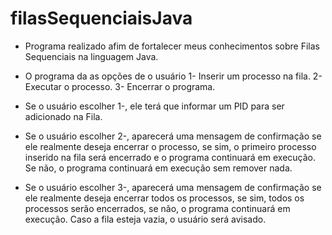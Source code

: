 # filasSequenciaisJava

- Programa realizado afim de fortalecer meus conhecimentos sobre Filas Sequenciais na linguagem Java.
- O programa da as opções de o usuário 
  1- 	Inserir um processo na fila. 
  2- 	Executar o processo. 
  3- 	Encerrar o programa. 
  
- Se o usuário escolher 1-, ele terá que informar um PID para ser adicionado na Fila.
- Se o usuário escolher 2-, aparecerá uma mensagem de confirmação se ele realmente deseja encerrar o processo, se sim, o primeiro
 processo inserido na fila será encerrado e o programa continuará em execução. Se não, o programa continuará em execução sem remover nada.
- Se o usuário escolher 3-, aparecerá uma mensagem de confirmação se ele realmente deseja encerrar todos os processos, se sim, todos os 
processos serão encerrados, se não, o programa continuará em execução. Caso a fila esteja vazia, o usuário será avisado. 
